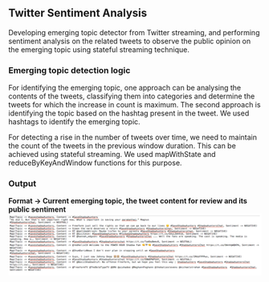 ## Twitter Sentiment Analysis

  Developing emerging topic detector from Twitter streaming, and performing sentiment analysis on the related tweets to observe the public   opinion on the emerging topic using stateful streaming technique.
  
 ### Emerging topic detection logic 
 
For identifying the emerging topic, one approach can be analysing the contents of the tweets, classifying them into categories and determine the tweets for which the increase in count is maximum. The second approach is identifying the topic based on the hashtag present in the tweet. We used hashtags to identify the emerging topic. 
 
For detecting a rise in the number of tweets over time, we need to maintain the count of the tweets in the previous window duration. This can be achieved using stateful streaming. We used mapWithState and reduceByKeyAndWindow functions for this purpose. 

### Output
**Format -> Current emerging topic, the tweet content for review and its public sentiment**
![alt text](https://github.com/Chitrae92/Twitter-Sentiment-Analysis/blob/master/Output%20Screenshot.PNG)
